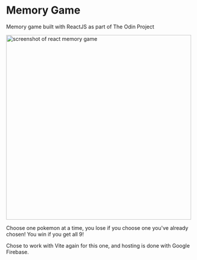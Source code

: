 # Memory Game

<p>Memory game built with ReactJS as part of The Odin Project
</p>

<img width="500" src="https://github.com/mattwheeler-dev/odin-memory-game/assets/105622101/ce07aa10-1a30-4c4b-a74f-76d8bb323832" alt="screenshot of react memory game"  />

<p>Choose one pokemon at a time, you lose if you choose one you've already chosen! You win if you get all 9!</p>

<p>Chose to work with Vite again for this one, and hosting is done with Google Firebase.</p>
